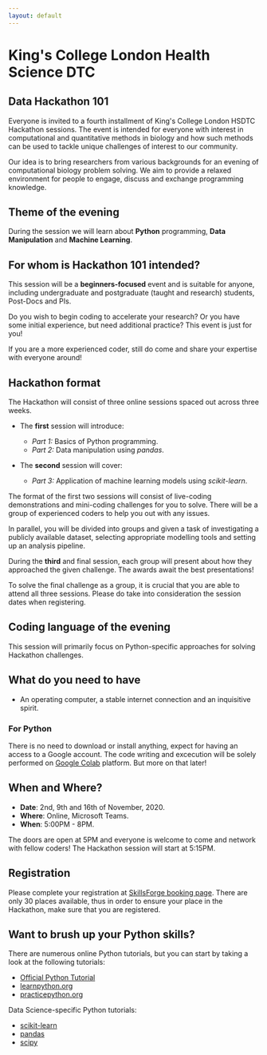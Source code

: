 ```yaml
---
layout: default
---
```


# King's College London Health Science DTC

## Data Hackathon 101

Everyone is invited to a fourth installment of King's College London HSDTC Hackathon sessions. The event is intended for everyone with interest in computational and quantitative methods in biology and how such methods can be used to tackle unique challenges of interest to our community.

Our idea is to bring researchers from various backgrounds for an evening of computational biology problem solving. We aim to provide a relaxed environment for people to engage, discuss and exchange programming knowledge.

## Theme of the evening

During the session we will learn about __Python__ programming, __Data Manipulation__ and __Machine Learning__.

## For whom is Hackathon 101 intended?

This session will be a __beginners-focused__ event and is suitable for anyone, including undergraduate and postgraduate (taught and research) students, Post-Docs and PIs. 

Do you wish to begin coding to accelerate your research? Or you have some initial experience, but need additional practice? This event is just for you! 

If you are a more experienced coder, still do come and share your expertise with everyone around!

## Hackathon format

The Hackathon will consist of three online sessions spaced out across three weeks. 

- The __first__ session will introduce:
	- _Part 1:_ Basics of Python programming.
	- _Part 2:_ Data manipulation using _pandas_.

- The __second__ session will cover:
	- _Part 3:_ Application of machine learning models using _scikit-learn_.

The format of the first two sessions will consist of live-coding demonstrations and mini-coding challenges for you to solve. There will be a group of experienced coders to help you out with any issues.

In parallel, you will be divided into groups and given a task of investigating a publicly available dataset, selecting appropriate modelling tools and setting up an analysis pipeline.

During the __third__ and final session, each group will present about how they approached the given challenge. The awards await the best presentations!

To solve the final challenge as a group, it is crucial that you are able to attend all three sessions. Please do take into consideration the session dates when registering.

## Coding language of the evening

This session will primarily focus on Python-specific approaches for solving Hackathon challenges. 

## What do you need to have

- An operating computer, a stable internet connection and an inquisitive spirit.

### For Python

There is no need to download or install anything, expect for having an access to a Google account. The code writing and excecution will be solely performed on [Google Colab](https://colab.research.google.com/) platform. But more on that later!

## When and Where?

- __Date__: 2nd, 9th and 16th of November, 2020.
- __Where__: Online, Microsoft Teams.
- __When__: 5:00PM - 8PM.

The doors are open at 5PM and everyone is welcome to come and network with fellow coders! The Hackathon session will start at 5:15PM.

## Registration

Please complete your registration at [SkillsForge booking page](https://training.kcl.ac.uk/kcl/#he/dev/eventDetails,;em,providerCode=HSDTC,providerOrgAlias=kcl,number=109,). There are only 30 places available, thus in order to ensure your place in the Hackathon, make sure that you are registered.

## Want to brush up your Python skills?

There are numerous online Python tutorials, but you can start by taking a look at the following tutorials:

- [Official Python Tutorial](https://docs.python.org/3/tutorial/index.html)
- [learnpython.org](https://www.learnpython.org/)
- [practicepython.org](https://www.practicepython.org/)

Data Science-specific Python tutorials:

- [scikit-learn](https://scikit-learn.org/stable/)
- [pandas](https://pandas.pydata.org/)
- [scipy](https://docs.scipy.org/doc/scipy/reference/)
